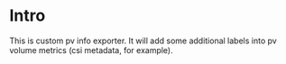 # Intro
This is custom pv info exporter. It will add some additional labels into pv volume metrics (csi metadata, for example).
